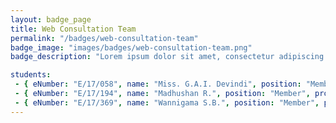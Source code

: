 ```yaml
---
layout: badge_page
title: Web Consultation Team
permalink: "/badges/web-consultation-team"
badge_image: "images/badges/web-consultation-team.png"
badge_description: "Lorem ipsum dolor sit amet, consectetur adipiscing elit, sed do eiusmod tempor incididunt ut labore et dolore magna aliqua."

students: 
 - { eNumber: "E/17/058", name: "Miss. G.A.I. Devindi", position: "Member", profile_url: "https://people.ce.pdn.ac.lk/students/e17/058/", profile_image: "https://people.ce.pdn.ac.lk/images/students/e17/e17058.jpg" }
 - { eNumber: "E/17/194", name: "Madhushan R.", position: "Member", profile_url: "https://people.ce.pdn.ac.lk/students/e17/194/", profile_image: "https://people.ce.pdn.ac.lk/images/students/e17/e17194.jpg" }
 - { eNumber: "E/17/369", name: "Wannigama S.B.", position: "Member", profile_url: "https://people.ce.pdn.ac.lk/students/e17/369/", profile_image: "https://people.ce.pdn.ac.lk/images/students/e17/e17369.jpg" }
---
```

